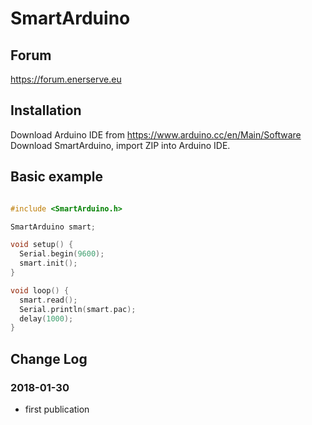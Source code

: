 # SmartArduino

## Forum
https://forum.enerserve.eu

## Installation
Download Arduino IDE from https://www.arduino.cc/en/Main/Software
Download SmartArduino, import ZIP into Arduino IDE.

## Basic example

```cpp

#include <SmartArduino.h>

SmartArduino smart;

void setup() {
  Serial.begin(9600);
  smart.init();
}

void loop() {
  smart.read();
  Serial.println(smart.pac);
  delay(1000);
}

```


## Change Log

### 2018-01-30
 * first publication

 
